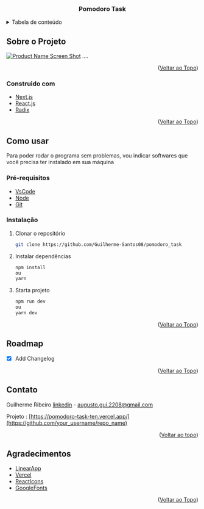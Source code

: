 
<div id="top"></div>
<!--

<!-- PROJECT LOGO -->
<br />
<div align="">
  <a href="https://github.com/othneildrew/Best-README-Template">
  </a>

  <h3 align="center">Pomodoro Task</h3>


<!-- TABLE OF CONTENTS -->
<details>
  <summary>Tabela de conteúdo</summary>
  <ol>
    <li>
      <a href="#sobre-o-projeto">Sobre o projeto</a>
      <ul>
        <li><a href="#construido-com">Construído com</a></li>
      </ul>
    </li>
    <li>
      <a href="#como-usar">Como usar?</a>
      <ul>
        <li><a href="#pre-requesitos">Pré-requisitos</a></li>
        <li><a href="#instalação">Instalação</a></li>
      </ul>
    </li>
    <li><a href="#roadmap">Roadmap</a></li>
    <li><a href="#contato">Contato</a></li>
    <li><a href="#agradecimentos">Agradecimentos</a></li>
  </ol>
</details>


<!-- ABOUT THE PROJECT -->
## Sobre o Projeto

[![Product Name Screen Shot][product-screenshot]](https://example.com)
....


<p align="right">(<a href="#top">Voltar ao Topo</a>)</p>



### Construido com
* [Next.js](https://nextjs.org/)
* [React.js](https://reactjs.org/)
* [Radix](https://www.radix-ui.com/)

<p align="right">(<a href="#top">Voltar ao Topo</a>)</p>



<!-- GETTING STARTED -->
## Como usar

Para poder rodar o programa sem problemas, vou indicar softwares que você precisa ter instalado em sua máquina 

### Pré-requisitos

- [VsCode](https://code.visualstudio.com/download)
- [Node](https://nodejs.org/en/download/)
- [Git](https://git-scm.com/book/pt-br/v2/Come%C3%A7ando-Instalando-o-Git)


### Instalação
1. Clonar o  repositório
   ```sh
   git clone https://github.com/Guilherme-Santos08/pomodoro_task
   ```
2. Instalar dependências
   ```sh
   npm install
   ou
   yarn
   ```

3. Starta projeto
   ```sh
   npm run dev
   ou
   yarn dev
   ```
  

<p align="right">(<a href="#top">Voltar ao Topo</a>)</p>

<!-- ## Tutorial de como usar

<p align="right">(<a href="#top">Voltar ao Topo</a>)</p>
-->


<!-- ROADMAP -->
## Roadmap

- [x] Add Changelog

<p align="right">(<a href="#top">Voltar ao Topo</a>)</p>

<!-- LICENSE -->
<!-- ## License

Distributed under the MIT License. See `LICENSE.txt` for more information.

<p align="right">(<a href="#top">Voltar ao topo</a>)</p>
-->


<!-- CONTACT -->
## Contato

Guilherme Ribeiro [linkedin](https://www.linkedin.com/in/guilherme-ribeiro08/) - augusto.gui.2208@gmail.com

Projeto : [https://pomodoro-task-ten.vercel.app/](https://github.com/your_username/repo_name)

<p align="right">(<a href="#top">Voltar ao topo</a>)</p>



<!-- ACKNOWLEDGMENTS -->
## Agradecimentos
* [LinearApp](https://linear.app/)
* [Vercel](https://vercel.com/)
* [ReactIcons](https://react-icons.github.io/react-icons/)
* [GoogleFonts](https://fonts.google.com/)

<p align="right">(<a href="#top">Voltar ao Topo</a>)</p>



<!-- MARKDOWN LINKS & IMAGES -->
<!-- https://www.markdownguide.org/basic-syntax/#reference-style-links -->
[contributors-shield]: https://img.shields.io/github/contributors/othneildrew/Best-README-Template.svg?style=for-the-badge
[contributors-url]: https://github.com/othneildrew/Best-README-Template/graphs/contributors
[forks-shield]: https://img.shields.io/github/forks/othneildrew/Best-README-Template.svg?style=for-the-badge
[forks-url]: https://github.com/othneildrew/Best-README-Template/network/members
[stars-shield]: https://img.shields.io/github/stars/othneildrew/Best-README-Template.svg?style=for-the-badge
[stars-url]: https://github.com/othneildrew/Best-README-Template/stargazers
[issues-shield]: https://img.shields.io/github/issues/othneildrew/Best-README-Template.svg?style=for-the-badge
[issues-url]: https://github.com/othneildrew/Best-README-Template/issues
[license-shield]: https://img.shields.io/github/license/othneildrew/Best-README-Template.svg?style=for-the-badge
[license-url]: https://github.com/othneildrew/Best-README-Template/blob/master/LICENSE.txt
[linkedin-shield]: https://img.shields.io/badge/-LinkedIn-black.svg?style=for-the-badge&logo=linkedin&colorB=555
[linkedin-url]: https://linkedin.com/in/othneildrew
[product-screenshot]: images/screenshot.png

